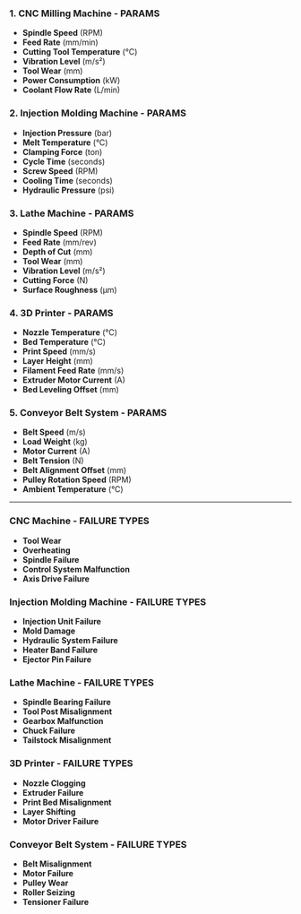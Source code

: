 ### 1. CNC Milling Machine - PARAMS
- **Spindle Speed** (RPM)
- **Feed Rate** (mm/min)
- **Cutting Tool Temperature** (°C)
- **Vibration Level** (m/s²)
- **Tool Wear** (mm)
- **Power Consumption** (kW)
- **Coolant Flow Rate** (L/min)

### 2. Injection Molding Machine - PARAMS
- **Injection Pressure** (bar)
- **Melt Temperature** (°C)
- **Clamping Force** (ton)
- **Cycle Time** (seconds)
- **Screw Speed** (RPM)
- **Cooling Time** (seconds)
- **Hydraulic Pressure** (psi)

### 3. Lathe Machine - PARAMS
- **Spindle Speed** (RPM)
- **Feed Rate** (mm/rev)
- **Depth of Cut** (mm)
- **Tool Wear** (mm)
- **Vibration Level** (m/s²)
- **Cutting Force** (N)
- **Surface Roughness** (µm)

### 4. 3D Printer - PARAMS
- **Nozzle Temperature** (°C)
- **Bed Temperature** (°C)
- **Print Speed** (mm/s)
- **Layer Height** (mm)
- **Filament Feed Rate** (mm/s)
- **Extruder Motor Current** (A)
- **Bed Leveling Offset** (mm)

### 5. Conveyor Belt System - PARAMS
- **Belt Speed** (m/s)
- **Load Weight** (kg)
- **Motor Current** (A)
- **Belt Tension** (N)
- **Belt Alignment Offset** (mm)
- **Pulley Rotation Speed** (RPM)
- **Ambient Temperature** (°C)

---------------------------

### CNC Machine - FAILURE TYPES
- **Tool Wear**
- **Overheating**
- **Spindle Failure**
- **Control System Malfunction**
- **Axis Drive Failure**

### Injection Molding Machine - FAILURE TYPES
- **Injection Unit Failure**
- **Mold Damage**
- **Hydraulic System Failure**
- **Heater Band Failure**
- **Ejector Pin Failure**

### Lathe Machine - FAILURE TYPES
- **Spindle Bearing Failure**
- **Tool Post Misalignment**
- **Gearbox Malfunction**
- **Chuck Failure**
- **Tailstock Misalignment**

### 3D Printer - FAILURE TYPES
- **Nozzle Clogging**
- **Extruder Failure**
- **Print Bed Misalignment**
- **Layer Shifting**
- **Motor Driver Failure**

### Conveyor Belt System - FAILURE TYPES
- **Belt Misalignment**
- **Motor Failure**
- **Pulley Wear**
- **Roller Seizing**
- **Tensioner Failure**



















